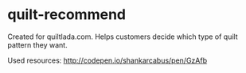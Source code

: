 # quilt-recommend
Created for quiltlada.com. Helps customers decide which type of quilt pattern they want.

Used resources:
http://codepen.io/shankarcabus/pen/GzAfb